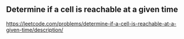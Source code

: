 ## Determine if a cell is reachable at a given time
https://leetcode.com/problems/determine-if-a-cell-is-reachable-at-a-given-time/description/

